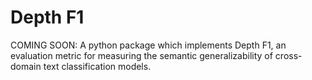 # Depth F1

COMING SOON: A python package which implements Depth F1, an evaluation metric for measuring the semantic generalizability of cross-domain text classification models.
